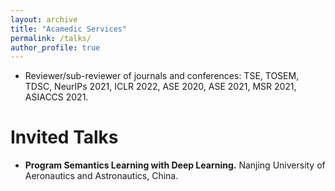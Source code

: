 ```yaml
---
layout: archive
title: "Acamedic Services"
permalink: /talks/
author_profile: true
---
```


* Reviewer/sub-reviewer of journals and conferences: TSE, TOSEM, TDSC, NeurIPs 2021, ICLR 2022, ASE 2020, ASE 2021, MSR 2021, ASIACCS 2021.


# Invited Talks
* **Program Semantics Learning with Deep Learning.** Nanjing University of Aeronautics and Astronautics, China.
  